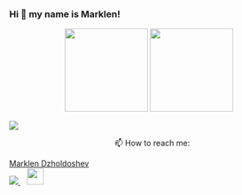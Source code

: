 ### Hi 👋 my name is Marklen!

<p align = 'center'>
 <a href="https://github-readme-stats.vercel.app/api?username=dzholdoshev&show_icons=true&count_private=true"><img height=150 src="https://github-readme-stats.vercel.app/api?username=dzholdoshev&show_icons=true&count_private=true" /></a>
<a href="https://github.com/dzholdoshev/github-readme-stats"><img height=150 src="https://github-readme-stats.vercel.app/api/top-langs/?username=dzholdoshev&layout=compact" /></a>
 </p>
 <a target="_blank" rel="noopener noreferrer nofollow" href="https://gpvc.arturio.dev/Dzholdoshev"><img src="https://gpvc.arturio.dev/Dzholdoshev"  style="max-width: 100%;"></a>
<p align='center'>
  &nbsp;&nbsp; 📫  How to reach me:
 <script src="https://platform.linkedin.com/badges/js/profile.js" async defer type="text/javascript"></script>
 <div class="badge-base LI-profile-badge" data-locale="ru_RU" data-size="medium" data-theme="light" data-type="VERTICAL" data-vanity="marklendzholdoshev" data-version="v1"><a class="badge-base__link LI-simple-link" href="https://www.linkedin.com/in/marklendzholdoshev?trk=profile-badge">Marklen Dzholdoshev</a></div>
              
  <a href="https://www.linkedin.com/in/marklendzholdoshev/" target="_blank">
    <img src="https://img.shields.io/badge/linkedin-%230077B5.svg?&style=for-the-badge&logo=linkedin&logoColor=white" />
  </a>&nbsp;&nbsp;
 <a href="mailto:marklen86@gmail.com" target="_blank"><img height="30" src="https://img.shields.io/badge/-Gmail-D14836?style=flat-square&logo=Gmail&logoColor=white"></a>
</p>

 <p align='center'>

</p>


